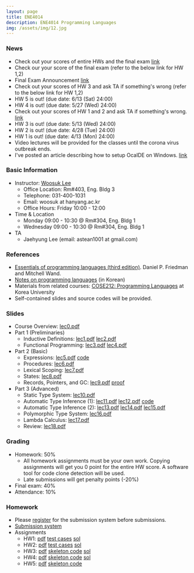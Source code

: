 ```yaml
---
layout: page
title: ENE4014
description: ENE4014 Programming Languages
img: /assets/img/12.jpg
---
```


### News
* Check out your scores of entire HWs and the final exam [link](https://docs.google.com/spreadsheets/d/1OLZtpCgf1Eccyk31q_GH9MvEiEFiXRDR8U9VdV90S0o/edit#gid=1658660899)
* Check our your score of the final exam (refer to the below link for HW 1,2)
* Final Exam Announcement [link](https://docs.google.com/document/d/1AA0KncswCkc3hyk8cD-asYsJU8AEsdQ6M_7RHKa6OX4/edit?usp=sharing)
* Check out your scores of HW 3 and ask TA if something's wrong (refer to the below link for HW 1,2)
* HW 5 is out! (due date: 6/13 (Sat) 24:00)
* HW 4 is out! (due date: 5/27 (Wed) 24:00)
* Check out your scores of HW 1 and 2 and ask TA if something's wrong. [link](https://docs.google.com/spreadsheets/d/1OLZtpCgf1Eccyk31q_GH9MvEiEFiXRDR8U9VdV90S0o/edit#gid=1658660899)
* HW 3 is out! (due date: 5/13 (Wed) 24:00)
* HW 2 is out! (due date: 4/28 (Tue) 24:00)
* HW 1 is out! (due date: 4/13 (Mon) 24:00)
* Video lectures will be provided for the classes until the corona virus outbreak ends. 
* I've posted an article describing how to setup OcaIDE on Windows. [link](https://docs.google.com/document/d/1_DfzuYeNPzwKPklNnwzg_Aq-_MDIXSxY-e-6OYadWyc/edit?usp=sharing)

### Basic Information
* Instructor: [Woosuk Lee](http://psl.hanynag.ac.kr)
  * Office Location: Rm#403, Eng. Bldg 3 
  * Telephone: 031-400-1031 
  * Email: woosuk at hanyang.ac.kr 
  * Office Hours: Friday 10:00 - 12:00 
* Time & Location
  * Monday 09:00 - 10:30 @ Rm#304, Eng. Bldg 1
  * Wednesday 09:00 - 10:30 @ Rm#304, Eng. Bldg 1
* TA
  * Jaehyung Lee (email: astean1001 at gmail.com)

### References
* [Essentials of programming languages (third edition)](http://www.amazon.com/gp/product/0262062798?ie=UTF8&tag=ucmbread-20&linkCode=as2&camp=1789&creative=9325&creativeASIN=0262062798). Daniel P. Friedman and Mitchell Wand.
* [Notes on programming languages](http://prl.korea.ac.kr/~pronto/home/courses/cose212/2018/pl-book-draft.pdf) (in Korean)
* Materials from related courses: [COSE212: Programming Languages](http://prl.korea.ac.kr/~pronto/home/courses/cose212/2018/) at Korea University
* Self-contained slides and source codes will be provided.

### Slides
* Course Overview: [lec0.pdf](http://psl.hanyang.ac.kr/~wslee/courses/ene4014/lec0.pdf)
* Part 1 (Preliminaries)
  * Inductive Definitions: [lec1.pdf](http://psl.hanyang.ac.kr/~wslee/courses/ene4014/lec1.pdf)  [lec2.pdf](http://psl.hanyang.ac.kr/~wslee/courses/ene4014/lec2.pdf)
  * Functional Programming: [lec3.pdf](http://psl.hanyang.ac.kr/~wslee/courses/ene4014/lec3.pdf)  [lec4.pdf](http://psl.hanyang.ac.kr/~wslee/courses/ene4014/lec4.pdf)
* Part 2 (Basic)
  * Expressions: [lec5.pdf](http://psl.hanyang.ac.kr/~wslee/courses/ene4014/lec5.pdf) [code](http://psl.hanyang.ac.kr/~wslee/courses/ene4014/let.ml)
  * Procedures: [lec6.pdf](http://psl.hanyang.ac.kr/~wslee/courses/ene4014/lec6.pdf)
  * Lexical Scoping: [lec7.pdf](http://psl.hanyang.ac.kr/~wslee/courses/ene4014/lec7.pdf)
  * States: [lec8.pdf](http://psl.hanyang.ac.kr/~wslee/courses/ene4014/lec8.pdf)
  * Records, Pointers, and GC: [lec9.pdf](http://psl.hanyang.ac.kr/~wslee/courses/ene4014/lec9.pdf) [proof](http://psl.hanyang.ac.kr/~wslee/courses/ene4014/proof_gc.pdf)
* Part 3 (Advanced)
  * Static Type System: [lec10.pdf](http://psl.hanyang.ac.kr/~wslee/courses/ene4014/lec10.pdf)
  * Automatic Type Inference (1): [lec11.pdf](http://psl.hanyang.ac.kr/~wslee/courses/ene4014/lec11.pdf) [lec12.pdf](http://psl.hanyang.ac.kr/~wslee/courses/ene4014/lec12.pdf) [code](http://psl.hanyang.ac.kr/~wslee/courses/ene4014/type_annot_let.ml) 
  * Automatic Type Inference (2): [lec13.pdf](http://psl.hanyang.ac.kr/~wslee/courses/ene4014/lec13.pdf) [lec14.pdf](http://psl.hanyang.ac.kr/~wslee/courses/ene4014/lec14.pdf) [lec15.pdf](http://psl.hanyang.ac.kr/~wslee/courses/ene4014/lec15.pdf) 
  * Polymorphic Type System: [lec16.pdf](http://psl.hanyang.ac.kr/~wslee/courses/ene4014/lec16.pdf)
  * Lambda Calculus: [lec17.pdf](http://psl.hanyang.ac.kr/~wslee/courses/ene4014/lec17.pdf)
  * Review: [lec18.pdf](http://psl.hanyang.ac.kr/~wslee/courses/ene4014/lec18.pdf)

### Grading
* Homework: 50%
  * All homework assignments must be your own work. Copying assignments will get you 0 point for the entire HW score. A software tool for code clone detection will be used. 
  * Late submissions will get penalty points (-20%)
* Final exam: 40% 
* Attendance: 10% 


### Homework
* Please [register](http://psl.hanyang.ac.kr/ene4014/index.pl?action=regin) for the submission system before submissions.
* [Submission system](http://psl.hanyang.ac.kr/ene4014/)
* Assignments 
  * HW1: [pdf](http://psl.hanyang.ac.kr/~wslee/courses/ene4014/2020s/hw1.pdf) [test cases](http://psl.hanyang.ac.kr/~wslee/courses/ene4014/2020s/hw1test.zip) [sol](http://psl.hanyang.ac.kr/~wslee/courses/ene4014/2020s/hw1sol.ml) 
  * HW2: [pdf](http://psl.hanyang.ac.kr/~wslee/courses/ene4014/2020s/hw2.pdf) [test cases](http://psl.hanyang.ac.kr/~wslee/courses/ene4014/2020s/hw2test.zip) [sol](http://psl.hanyang.ac.kr/~wslee/courses/ene4014/2020s/hw2sol.ml) 
  * HW3: [pdf](http://psl.hanyang.ac.kr/~wslee/courses/ene4014/2020s/hw3.pdf) [skeleton code](http://psl.hanyang.ac.kr/~wslee/courses/ene4014/2020s/miniML_skel.zip) [sol](http://psl.hanyang.ac.kr/~wslee/courses/ene4014/2020s/m_sol.ml) 
  * HW4: [pdf](http://psl.hanyang.ac.kr/~wslee/courses/ene4014/2020s/hw4.pdf) [skeleton code](http://psl.hanyang.ac.kr/~wslee/courses/ene4014/2020s/miniC_skel.zip) [sol](http://psl.hanyang.ac.kr/~wslee/courses/ene4014/2020s/c_sol.ml) 
  * HW5: [pdf](http://psl.hanyang.ac.kr/~wslee/courses/ene4014/2020s/hw5.pdf) [skeleton code](http://psl.hanyang.ac.kr/~wslee/courses/ene4014/2020s/hw5_skel.zip) 
